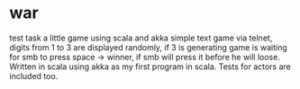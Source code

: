 # war
test task a little game using scala and akka
simple text game via telnet, digits from 1 to 3 are displayed randomly, if 3 is generating
game is waiting for smb to press space -> winner, if smb will press it before he will loose.
Written in scala using akka as my first program in scala. Tests for actors are included too.
